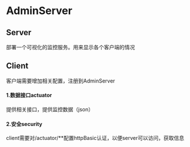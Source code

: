 # AdminServer
## Server
部署一个可视化的监控服务。用来显示各个客户端的情况
## Client
客户端需要增加相关配置，注册到AdminServer
#### 1.数据接口actuator
提供相关接口，提供监控数据（json）
#### 2.安全security
client需要对/actuator/**配置httpBasic认证，以便server可以访问，获取信息



